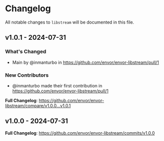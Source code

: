 # Changelog

All notable changes to `libstream` will be documented in this file.

## v1.0.1 - 2024-07-31

### What's Changed

* Main by @inmanturbo in https://github.com/envor/envor-libstream/pull/1

### New Contributors

* @inmanturbo made their first contribution in https://github.com/envor/envor-libstream/pull/1

**Full Changelog**: https://github.com/envor/envor-libstream/compare/v1.0.0...v1.0.1

## v1.0.0 - 2024-07-31

**Full Changelog**: https://github.com/envor/envor-libstream/commits/v1.0.0
